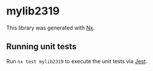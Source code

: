 # mylib2319

This library was generated with [Nx](https://nx.dev).

## Running unit tests

Run `nx test mylib2319` to execute the unit tests via [Jest](https://jestjs.io).
